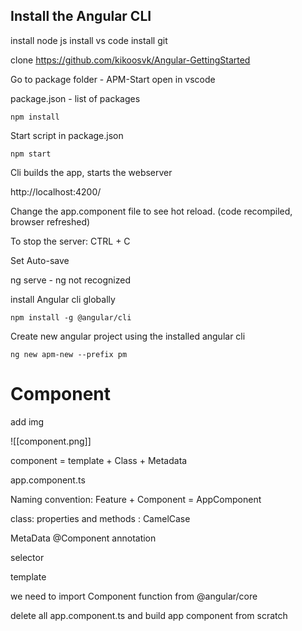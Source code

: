 ## Install the Angular CLI

install node js
install vs code
install git

clone https://github.com/kikoosvk/Angular-GettingStarted

Go to package folder - APM-Start
open in vscode


package.json - list of packages

```
npm install
```

Start script in package.json
```
npm start
```

Cli builds the app, starts the webserver

http://localhost:4200/

Change the app.component file to see hot reload. (code recompiled, browser refreshed)

To stop the server: CTRL + C

Set Auto-save

ng serve - ng not recognized

install Angular cli globally

```
npm install -g @angular/cli
```

Create new angular project using the installed angular cli

```
ng new apm-new --prefix pm
```

# Component
add img

![[component.png]]

component = template + Class + Metadata 

app.component.ts

Naming convention: Feature + Component = AppComponent

class: properties and methods : CamelCase

MetaData
@Component annotation

selector

template

we need to import Component function from @angular/core

delete all app.component.ts and build app component from scratch